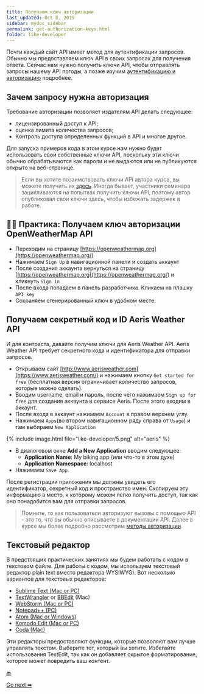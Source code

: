 ```yaml
---
title: Получаем ключ авторизации
last_updated: Oct 8, 2019
sidebar: mydoc_sidebar
permalink: get-authorization-keys.html
folder: like-developer
---
```


Почти каждый сайт API имеет метод для аутентификации запросов. Обычно мы предоставляем ключ API в своих запросах для получения ответа. Сейчас нам нужно получить ключи API, чтобы отправлять запросы нашему API погоды, а позже изучим [аутентификацию и авторизацию](authentication-and-authorization.html) подробнее.

<a name="auth"></a>
## Зачем запросу нужна авторизация

Требование авторизации позволяет издателям API делать следующее:

- лицензированный доступ к API;
- оценка лимита количества запросов;
- Контроль доступа определенных функций в API и многое другое.

Для запуска примеров кода в этом курсе нам нужно будет использовать свои собственные ключи API, поскольку эти ключи обычно обрабатываются как пароли и не выдаются или не публикуются открыто на веб-странице.

> Если вы хотите позаимствовать ключи API автора курса, вы можете получить их [здесь](https://idratherbewriting.com/learnapidoc/assets/files/apikeys.txt). Иногда бывает, участники семинара зацикливаются на попытках получить ключи API, поэтому автор опубликовал свои ключи здесь, чтобы избежать задержек в работе.

<a name="key"></a>
## 👨‍💻 Практика: Получаем ключ авторизации OpenWeatherMap API

- Переходим на страницу [https://openweathermap.org](https://openweathermap.org/)
- Нажимаем `Sign Up` в навигационной панели и создать аккаунт
- После создания аккаунта вернуться на страницу [https://openweathermap.org](https://openweathermap.org/) и кликнуть `Sign in`
- После входа попадаем в панель разработчика. Кликаем на плашку `API key`  
- Сохраняем сгенерированный ключ в удобном месте.

<a name="idAeris"></a>
## Получаем секретный код и ID Aeris Weather API

И для контраста, давайте получим ключи для Aeris Weather API. Aeris Weather API требует секретного кода и идентификатора для отправки запросов.

- Открываем сайт [http://www.aerisweather.com](https://www.aerisweather.com/) и нажимаем кнопку `Get started for free` (бесплатная версия ограничивает количество запросов, которые можно сделать).
- Вводим username, email и пароль, после чего нажимаем `Sign up for free` для создания аккаунта в сервисе Aeris. После этого входим в аккаунт.
- После входа в аккаунт нажимаем `Account` в правом верхнем углу.
- Нажимаем `Apps`(во втором навигационном ряду справа от `Usage`) и там выбираем `New Application`

{% include image.html file="like-developer/5.png" alt="aeris" %}

- В диалоговом окне **Add a New Application** вводим следующее:
  - **Application Name**: My biking app (или что-то в этом духе)
  - **Application Namespace**: localhost
- Нажимаем `Save App`.

После регистрации приложения мы должны увидеть его идентификатор, секретный код и пространство имен. Скопируем эту информацию в место, к которому можем легко получить доступ, так как оно понадобится вам для отправки запросов.

> Помните, то как пользователи авторизуют вызовы с помощью API - это то, что вы обычно описываете в документации API. Далее в курсе мы более подробно рассмотрим [методы авторизации](authentication-and-authorization.html).

<a name="editor"></a>
## Текстовый редактор

В предстоящих практических занятиях мы будем работать с кодом в текстовом файле. Для работы с кодом, мы используем текстовый редактор plain text вместо редактора WYSIWYG). Вот несколько вариантов для текстовых редакторов:

- [Sublime Text (Mac or PC)](http://www.sublimetext.com/)
- [TextWrangler](http://www.barebones.com/products/textwrangler/) or [BBEdit](http://www.barebones.com/products/bbedit/) (Mac)
- [WebStorm (Mac or PC)](https://www.jetbrains.com/webstorm/)
- [Notepad++ (PC)](https://notepad-plus-plus.org/)
- [Atom (Mac or Windows)](https://atom.io/)
- [Komodo Edit (Mac or PC)](https://www.activestate.com/products/komodo-edit/)
- [Coda (Mac)](https://panic.com/coda/)

Эти редакторы предоставляют функции, которые позволяют вам лучше управлять текстом. Выберите тот, который вы хотите. Избегайте использования TextEdit, так как он добавляет скрытое форматирование, которое может повредить ваш контент.


[🔙](using-api-scenario.html)

[Go next ➡](submit-requests-postman.html)
